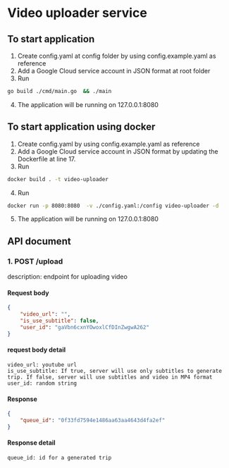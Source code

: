 # Video uploader service

## To start application
1. Create config.yaml at config folder by using config.example.yaml as reference
2. Add a Google Cloud service account in JSON format at root folder
3. Run
```sh
go build ./cmd/main.go  && ./main
```
4. The application will be running on 127.0.0.1:8080

## To start application using docker
1. Create config.yaml by using config.example.yaml as reference
2. Add a Google Cloud service account in JSON format by updating the Dockerfile at line 17.
3. Run
```sh
docker build . -t video-uploader
```
4. Run
```sh
docker run -p 8080:8080  -v ./config.yaml:/config video-uploader -d
```
5. The application will be running on 127.0.0.1:8080

## API document
### 1. POST /upload <br />
description: endpoint for uploading video
#### Request body
```json
{
    "video_url": "",
    "is_use_subtitle": false,
    "user_id": "gaVbn6cxnYOwoxlCfDInZwgwA262"
}
```
#### request body detail
```text
video_url: youtube url
is_use_subtitle: If true, server will use only subtitles to generate trip. If false, server will use subtitles and video in MP4 format
user_id: random string
```
#### Response
```json
{
    "queue_id": "0f33fd7594e1486aa63aa4643d4fa2ef"
}
```
#### Response detail
```text
queue_id: id for a generated trip
```
